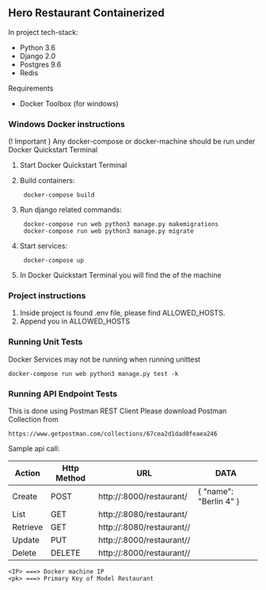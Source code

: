 ## Hero Restaurant Containerized
In project tech-stack:
 -  Python 3.6
 -  Django 2.0
 -  Postgres 9.6
 -  Redis
 
Requirements
 - Docker Toolbox (for windows)
 
### Windows Docker instructions
(! Important ) Any docker-compose or docker-machine should be run under Docker Quickstart Terminal
1. Start Docker Quickstart Terminal
2. Build containers: 

        docker-compose build
3. Run django related commands:

	    docker-compose run web python3 manage.py makemigrations
	    docker-compose run web python3 manage.py migrate
4. Start services: 

        docker-compose up
5. In Docker Quickstart Terminal you will find the <IP> of the machine

### Project instructions

1. Inside project is found .env file, please find ALLOWED_HOSTS.
2. Append you <IP> in ALLOWED_HOSTS 

### Running Unit Tests 
Docker Services may not be running when running unittest 

    docker-compose run web python3 manage.py test -k
    
### Running API Endpoint Tests
This is done using Postman REST Client
Please download Postman Collection from
            
    https://www.getpostman.com/collections/67cea2d1dad0feaea246

Sample api call:
    
| Action   | Http Method | URL                                                                         | DATA                    |
|----------|-------------|-----------------------------------------------------------------------------|-------------------------|
| Create   | POST        | http://<IP>:8000/restaurant/                                                | {  "name": "Berlin 4" } |
| List     | GET         | http://<IP>:8080/restaurant/                                                |                         |
| Retrieve | GET         | http://<IP>:8080/restaurant/<pk>/                                           |                         |
| Update   | PUT         | http://<IP>:8000/restaurant/<pk>/                                           |                         |
| Delete   | DELETE      | http://<IP>:8000/restaurant/<pk>/                                           |                         |
    
    <IP> ===> Docker machine IP
    <pk> ===> Primary Key of Model Restaurant    